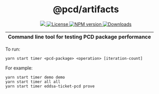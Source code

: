 <p align="center">
    <h1 align="center">
        @pcd/artifacts
    </h1>
</p>

<p align="center">
    <a href="https://github.com/proofcarryingdata">
        <img src="https://img.shields.io/badge/project-PCD-blue.svg?style=flat-square">
    </a>
    <a href="https://github.com/proofcarryingdata/zupass/blob/main/packages/tools/perftest/LICENSE">
        <img alt="License" src="https://img.shields.io/badge/license-MIT-green.svg?style=flat-square">
    </a>
    <a href="https://www.npmjs.com/package/@pcd/perftest">
        <img alt="NPM version" src="https://img.shields.io/npm/v/@pcd/perftest?style=flat-square" />
    </a>
    <a href="https://npmjs.org/package/@pcd/perftest">
        <img alt="Downloads" src="https://img.shields.io/npm/dm/@pcd/perftest.svg?style=flat-square" />
    </a>
</p>

| Command line tool for testing PCD package performance |
| ----------------------------------------------------- |

To run:

    yarn start timer <pcd-package> <operation> [iteration-count]

For example:

    yarn start timer demo demo
    yarn start timer all all
    yarn start timer eddsa-ticket-pcd prove

